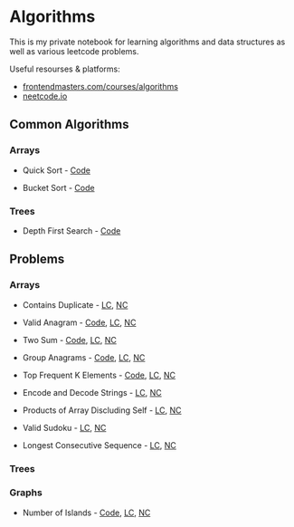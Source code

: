 # Algorithms

This is my private notebook for learning algorithms and data structures as well as various leetcode problems.

Useful resourses & platforms:
- [frontendmasters.com/courses/algorithms](frontendmasters.com/courses/algorithms)
- [neetcode.io](neetcode.io)

## Common Algorithms

### Arrays

- Quick Sort - [Code](Algorithms/Algorithms.Tests/Common/Arrays/Sorting/QuickSort.cs)  

- Bucket Sort - [Code](Algorithms/Algorithms.Tests/Common/Arrays/Sorting/BucketSort.cs)

### Trees

- Depth First Search - [Code](Algorithms/Algorithms.Tests/Common/Trees/Search/TreeDepthFirstSearch.cs)

## Problems

### Arrays

- Contains Duplicate - [LC](https://leetcode.com/problems/contains-duplicate/description/), [NC](https://youtu.be/3OamzN90kPg)

- Valid Anagram - [Code](Algorithms/Algorithms.Tests/Exercises/Arrays/242.%20Valid%20Anagram%20E.cs), [LC](https://leetcode.com/problems/valid-anagram), [NC](https://youtu.be/9UtInBqnCgA)

- Two Sum - [Code](Algorithms/Algorithms.Tests/Exercises/Arrays/1.%20Two%20Sum%20E.cs), [LC](https://leetcode.com/problems/two-sum/description/), [NC](https://youtu.be/KLlXCFG5TnA)

- Group Anagrams - [Code](Algorithms/Algorithms.Tests/Exercises/Arrays/49.%20Group%20Anagrams%20M.cs), [LC](https://leetcode.com/problems/group-anagrams), [NC](https://youtu.be/vzdNOK2oB2E)
  
- Top Frequent K Elements - [Code](Algorithms/Algorithms.Tests/Exercises/Arrays/347.%20TopKElements%20M.cs), [LC](https://leetcode.com/problems/top-k-frequent-elements), [NC](https://youtu.be/YPTqKIgVk-k)

- Encode and Decode Strings - [LC](https://leetcode.com/problems/encode-and-decode-strings), [NC](https://youtu.be/B1k_sxOSgv8)

- Products of Array Discluding Self - [LC](https://leetcode.com/problems/product-of-array-except-self), [NC](https://youtu.be/bNvIQI2wAjk)

- Valid Sudoku - [LC](https://leetcode.com/problems/valid-sudoku), [NC](https://youtu.be/TjFXEUCMqI8)

- Longest Consecutive Sequence - [LC](https://leetcode.com/problems/longest-consecutive-sequence), [NC](https://youtu.be/P6RZZMu_maU)

### Trees



### Graphs

- Number of Islands - [Code](Algorithms/Algorithms.Tests/Exercises/Graphs/200.%20Number%20of%20Islands%20M.cs), [LC](https://leetcode.com/problems/number-of-islands), [NC](https://youtu.be/3OamzN90kPg)
